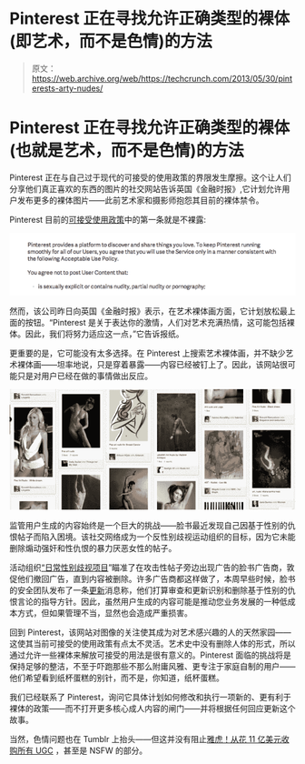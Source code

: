 # Pinterest 正在寻找允许正确类型的裸体(即艺术，而不是色情)的方法

> 原文：<https://web.archive.org/web/https://techcrunch.com/2013/05/30/pinterests-arty-nudes/>

# Pinterest 正在寻找允许正确类型的裸体(也就是艺术，而不是色情)的方法

Pinterest 正在与自己过于现代的可接受的使用政策的界限发生摩擦。这个让人们分享他们真正喜欢的东西的图片的社交网站告诉英国《金融时报》,它计划允许用户发布更多的裸体图片——此前艺术家和摄影师抱怨其目前的裸体禁令。

Pinterest 目前的[可接受使用政策](https://web.archive.org/web/20221007002057/http://about.pinterest.com/use/)中的第一条就是不裸露:

[![Pinterest nudity policy](img/f6ba195e3a0d68578f4a73f92e1ca83b.png)](https://web.archive.org/web/20221007002057/https://beta.techcrunch.com/2013/05/30/pinterests-arty-nudes/screen-shot-2013-05-30-at-12-10-16/)

然而，该公司昨日向英国《金融时报》表示，在艺术裸体画方面，它计划放松最上面的按钮。“Pinterest 是关于表达你的激情，人们对艺术充满热情，这可能包括裸体。因此，我们将努力适应这一点，”它告诉报纸。

更重要的是，它可能没有太多选择。在 Pinterest 上搜索艺术裸体画，并不缺少艺术裸体画——坦率地说，只是穿着暴露——内容已经被钉上了。因此，该网站很可能只是对用户已经在做的事情做出反应。

[![Screen Shot 2013-05-30 at 12.35.47](img/109249f9794cee16c845a0ff7e44ce97.png)](https://web.archive.org/web/20221007002057/https://beta.techcrunch.com/2013/05/30/pinterests-arty-nudes/screen-shot-2013-05-30-at-12-35-47/)

监管用户生成的内容始终是一个巨大的挑战——脸书最近发现自己因基于性别的仇恨帖子而陷入困境。该社交网络成为一个反性别歧视运动组织的目标，因为它未能删除煽动强奸和性仇恨的暴力厌恶女性的帖子。

活动组织[“日常性别歧视项目](https://web.archive.org/web/20221007002057/http://www.everydaysexism.com/)”瞄准了在攻击性帖子旁边出现广告的脸书广告商，敦促他们撤回广告，直到内容被删除。许多广告商都这样做了，本周早些时候，脸书的安全团队发布了一条[更新](https://web.archive.org/web/20221007002057/https://www.facebook.com/notes/facebook-safety/controversial-harmful-and-hateful-speech-on-facebook/574430655911054)消息称，他们打算审查和更新识别和删除基于性别的仇恨言论的指导方针。因此，虽然用户生成的内容可能是推动您业务发展的一种低成本方式，但如果管理不当，显然也会造成严重损害。

回到 Pinterest，该网站对图像的关注使其成为对艺术感兴趣的人的天然家园——这使其当前可接受的使用政策有点太不灵活。艺术史中没有删除人体的形式，所以通过允许一些裸体来解放可接受的用法是很有意义的。Pinterest 面临的挑战将是保持足够的整洁，不至于吓跑那些不那么附庸风雅、更专注于家庭自制的用户——他们希望看到纸杯蛋糕的别针，而不是，你知道，纸杯蛋糕。

我们已经联系了 Pinterest，询问它具体计划如何修改和执行一项新的、更有利于裸体的政策——而不打开更多核心成人内容的闸门——并将根据任何回应更新这个故事。

当然，色情问题也在 Tumblr 上抬头——但这并没有阻止[雅虎！从花 11 亿美元收购所有 UGC](https://web.archive.org/web/20221007002057/https://beta.techcrunch.com/2013/05/20/its-official-yahoo-is-buying-tumblr-for-1-1b-promises-to-keep-it-independent/) ，甚至是 NSFW 的部分。
